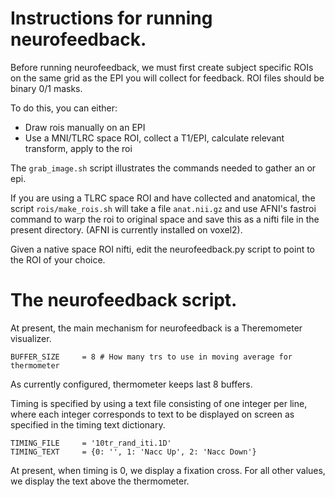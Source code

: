 # Instructions for running neurofeedback. 

Before running neurofeedback, we must first create subject specific ROIs on the same grid as the EPI you will collect for feedback. ROI files should be binary 0/1 masks. 

To do this, you can either:
* Draw rois manually on an EPI 
* Use a MNI/TLRC space ROI, collect a T1/EPI, calculate relevant transform, apply to the roi

The `grab_image.sh` script illustrates the commands needed to gather an or epi. 

If you are using a TLRC space ROI and have collected and anatomical, the script `rois/make_rois.sh` will take a file `anat.nii.gz` and use AFNI's fastroi command to warp the roi to original space and save this as a nifti file in the present directory. (AFNI is currently installed on voxel2). 

Given a native space ROI nifti, edit the neurofeedback.py script to point to the ROI of your choice. 

# The neurofeedback script. 

At present, the main mechanism for neurofeedback is a Theremometer visualizer. 

```
BUFFER_SIZE     = 8 # How many trs to use in moving average for thermometer
```
As currently configured, thermometer keeps last 8 buffers. 

Timing is specified by using a text file consisting of one integer per line, where each integer corresponds to text to be displayed on screen as specified in the timing text dictionary. 

```
TIMING_FILE     = '10tr_rand_iti.1D'
TIMING_TEXT     = {0: '', 1: 'Nacc Up', 2: 'Nacc Down'}
```

At present, when timing is 0, we display a fixation cross. For all other values, we display
the text above the thermometer. 